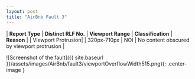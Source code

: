 ```yaml
---
layout: post
title: "AirBnb Fault 3"
---
```

| **Report Type** | **Distinct RLF No.** | **Viewport Range** | **Classification** | **Reason** |
| Viewport Protrusion|  | 320px-710px | NOI | No content obscured by viewport protrusion | 

![Screenshot of the fault]({{ site.baseurl }}/assets/images/AirBnb/fault3/viewportOverflowWidth515.png){: .center-image }